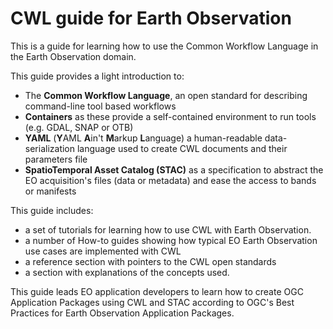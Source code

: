 # CWL guide for Earth Observation

This is a guide for learning how to use the Common Workflow Language in the Earth Observation domain.

This guide provides a light introduction to:

- The **Common Workflow Language**, an open standard for describing command-line tool based workflows 
- **Containers** as these provide a self-contained environment to run tools (e.g. GDAL, SNAP or OTB)
- **YAML** (**Y**AML **A**in't **M**arkup **L**anguage) a human-readable data-serialization language used to create CWL documents and their parameters file
- **SpatioTemporal Asset Catalog (STAC)** as a specification to abstract the EO acquisition's files (data or metadata) and ease the access to bands or manifests

This guide includes:

- a set of tutorials for learning how to use CWL with Earth Observation.
- a number of How-to guides showing how typical EO Earth Observation use cases are implemented with CWL
- a reference section with pointers to the CWL open standards
- a section with explanations of the concepts used.

This guide leads EO application developers to learn how to create OGC Application Packages using CWL and STAC according to OGC's Best Practices for Earth Observation Application Packages. 